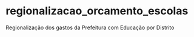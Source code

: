# regionalizacao_orcamento_escolas
Regionalização dos gastos da Prefeitura com Educação por Distrito
